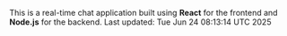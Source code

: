 This is a real-time chat application built using **React** for the frontend and **Node.js** for the backend.
Last updated: Tue Jun 24 08:13:14 UTC 2025

